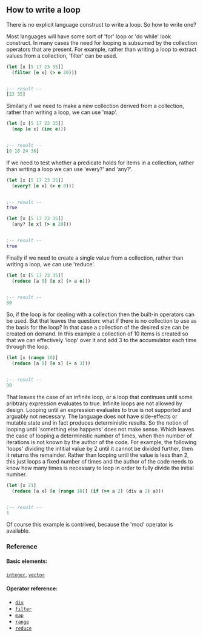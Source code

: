 <!---
  This markdown file was generated. Do not edit.
  -->

## How to write a loop

There is no explicit language construct to write a loop. So how to write one?

Most languages will have some sort of 'for' loop or 'do while' look construct. In many cases the need for looping is subsumed by the collection operators that are present. For example, rather than writing a loop to extract values from a collection, 'filter' can be used.

```clojure
(let [x [5 17 23 35]]
  (filter [e x] (> e 20)))


;-- result --
[23 35]
```

Similarly if we need to make a new collection derived from a collection, rather than writing a loop, we can use 'map'.

```clojure
(let [x [5 17 23 35]]
  (map [e x] (inc e)))


;-- result --
[6 18 24 36]
```

If we need to test whether a predicate holds for items in a collection, rather than writing a loop we can use 'every?' and 'any?'.

```clojure
(let [x [5 17 23 35]]
  (every? [e x] (> e 0)))


;-- result --
true
```

```clojure
(let [x [5 17 23 35]]
  (any? [e x] (> e 20)))


;-- result --
true
```

Finally if we need to create a single value from a collection, rather than writing a loop, we can use 'reduce'.

```clojure
(let [x [5 17 23 35]]
  (reduce [a 0] [e x] (+ a e)))


;-- result --
80
```

So, if the loop is for dealing with a collection then the built-in operators can be used. But that leaves the question: what if there is no collection to use as the basis for the loop? In that case a collection of the desired size can be created on demand. In this example a collection of 10 items is created so that we can effectively 'loop' over it and add 3 to the accumulator each time through the loop.

```clojure
(let [x (range 10)]
  (reduce [a 0] [e x] (+ a 3)))


;-- result --
30
```

That leaves the case of an infinite loop, or a loop that continues until some aribtrary expression evaluates to true. Infinite loops are not allowed by design. Looping until an expression evaluates to true is not supported and arguably not necessary. The language does not have side-effects or mutable state and in fact produces deterministic results. So the notion of looping until 'something else happens' does not make sense. Which leaves the case of looping a deterministic number of times, when then number of iterations is not known by the author of the code. For example, the following 'loops' dividing the intitial value by 2 until it cannot be divided further, then it returns the remainder. Rather than looping until the value is less than 2, this just loops a fixed number of times and the author of the code needs to know how many times is necessary to loop in order to fully divide the initial number.

```clojure
(let [x 21]
  (reduce [a x] [e (range 10)] (if (>= a 2) (div a 2) a)))


;-- result --
1
```

Of course this example is contrived, because the 'mod' operator is available.

### Reference

#### Basic elements:

[`integer`](../halite_basic-syntax-reference.md#integer), [`vector`](../halite_basic-syntax-reference.md#vector)

#### Operator reference:

* [`div`](halite_full-reference.md#div)
* [`filter`](halite_full-reference.md#filter)
* [`map`](halite_full-reference.md#map)
* [`range`](halite_full-reference.md#range)
* [`reduce`](halite_full-reference.md#reduce)


